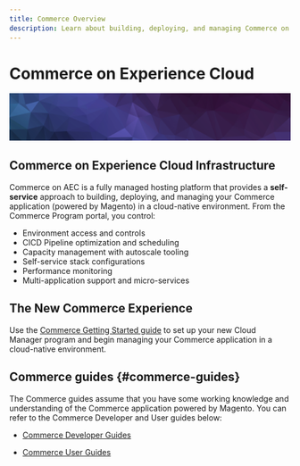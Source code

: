 ```yaml
---
title: Commerce Overview
description: Learn about building, deploying, and managing Commerce on Adobe Experience Cloud.
---
```

# Commerce on Experience Cloud

![Banner](../assets/banner-hex-violet.png)

## Commerce on Experience Cloud Infrastructure

Commerce on AEC is a fully managed hosting platform that provides a **self-service** approach to building, deploying, and managing your Commerce application (powered by Magento) in a cloud-native environment. From the Commerce Program portal, you control:

- Environment access and controls
- CICD Pipeline optimization and scheduling
- Capacity management with autoscale tooling
- Self-service stack configurations
- Performance monitoring
- Multi-application support and micro-services

## The New Commerce Experience

Use the [Commerce Getting Started guide](../getting-started/overview.md) to set up your new Cloud Manager program and begin managing your Commerce application in a cloud-native environment.

## Commerce guides {#commerce-guides}

The Commerce guides assume that you have some working knowledge and understanding of the Commerce application powered by Magento. You can refer to the Commerce Developer and User guides below:

- [Commerce Developer Guides](https://devdocs.magento.com)

- [Commerce User Guides](https://docs.magento.com/user-guide)
